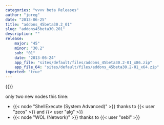 ```yaml
---
categories: "vvvv beta Releases"
author: "joreg"
date: "2013-06-25"
title: "addons_45beta30.2_01"
slug: "addons45beta30.201"
description: ""
release: 
    major: "45"
    minor: "30.2"
    sub: "01"
    date: "2013-06-24"
    app_file: "sites/default/files/addons_45beta30.2-01_x86.zip"
    app_file_64: "sites/default/files/addons_45beta30.2-01_x64.zip"
imported: "true"
---
```


{{<previousRelease>}}


only two new nodes this time:
* {{< node "ShellExecute (System Advanced)" >}} thanks to {{< user "zeos" >}} and {{< user "alg" >}}
* {{< node "WOL (Network)" >}} thanks to {{< user "sebl" >}}